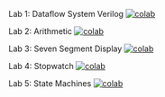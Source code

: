 
Lab 1: Dataflow System Verilog [![colab](https://colab.research.google.com/assets/colab-badge.svg)](https://colab.research.google.com/github/nelsobe/digital_design_colab/blob/main/Lab1_Dataflow.ipynb)


Lab 2: Arithmetic [![colab](https://colab.research.google.com/assets/colab-badge.svg)](https://colab.research.google.com/github/nelsonbe/digital_design_colab/blob/main/Lab2_Arithmetic.ipynb)

Lab 3: Seven Segment Display [![colab](https://colab.research.google.com/assets/colab-badge.svg)](https://colab.research.google.com/github/nelsobe/digital_design_colab/blob/main/Lab3_Seven_Segment.ipynb)

Lab 4: Stopwatch [![colab](https://colab.research.google.com/assets/colab-badge.svg)](https://colab.research.google.com/github/nelsobe/digital_design_colab/blob/main/Lab4_Stopwatch.ipynb)

Lab 5: State Machines [![colab](https://colab.research.google.com/assets/colab-badge.svg)](https://colab.research.google.com/github/nelsobe/digital_design_colab/blob/main/Lab5_State_Machines.ipynb)
